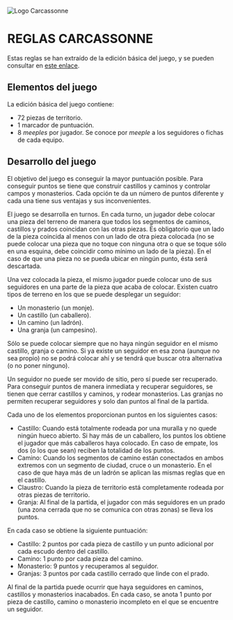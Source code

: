 ![Logo Carcassonne](http://gamefindr.co/wp-content/uploads/2015/03/LOGO-CARCASSONNE-1280x420.jpg "Logo Carcassonne")

# REGLAS CARCASSONNE

Estas reglas se han extraído de la edición básica del juego, y se pueden consultar en [este enlace](https://carcassonneblog.files.wordpress.com/2015/03/carcassonne.pdf "Manual de juego").

## Elementos del juego

La edición básica del juego contiene:
* 72 piezas de territorio.
* 1 marcador de puntuación.
* 8 *meeples* por jugador. Se conoce por *meeple* a los seguidores o fichas de cada equipo.

## Desarrollo del juego
	
El objetivo del juego es conseguir la mayor puntuación posible. Para conseguir puntos se tiene que construir castillos y caminos y controlar campos y monasterios. Cada opción te da un número de puntos diferente y cada una tiene sus ventajas y sus inconvenientes.

El juego se desarrolla en turnos. En cada turno, un jugador debe colocar una pieza del terreno de manera que todos los segmentos de caminos, castillos y prados coincidan con las otras piezas. Es obligatorio que un lado de la pieza coincida al menos con un lado de otra pieza colocada (no se puede colocar una pieza que no toque con ninguna otra o que se toque sólo en una esquina, debe coincidir como mínimo un lado de la pieza). En el caso de que una pieza no se pueda ubicar en ningún punto, ésta será descartada.

Una vez colocada la pieza, el mismo jugador puede colocar uno de sus seguidores en una parte de la pieza que acaba de colocar. Existen cuatro tipos de terreno en los que se puede desplegar un seguidor:
* Un monasterio (un monje).
* Un castillo (un caballero).
* Un camino (un ladrón).
* Una granja (un campesino).

Sólo se puede colocar siempre que no haya ningún seguidor en el mismo castillo, granja o camino. Si ya existe un seguidor en esa zona (aunque no sea propio) no se podrá colocar ahí y se tendrá que buscar otra alternativa (o no poner ninguno).

Un seguidor no puede ser movido de sitio, pero sí puede ser recuperado. Para conseguir puntos de manera inmediata y recuperar seguidores, se tienen que cerrar castillos y caminos, y rodear monasterios. Las granjas no permiten recuperar seguidores y solo dan puntos al final de la partida.

Cada uno de los elementos proporcionan puntos en los siguientes casos:

* Castillo: Cuando está totalmente rodeada por una muralla y no quede ningún hueco abierto. Si hay más de un caballero, los puntos los obtiene el jugador que más caballeros haya colocado. En caso de empate, los dos (o los que sean) reciben la totalidad de los puntos.
* Camino: Cuando los segmentos de camino están conectados en ambos extremos con un segmento de ciudad, cruce o un monasterio. En el caso de que haya más de un ladrón se aplican las mismas reglas que en el castillo.
* Claustro: Cuando la pieza de territorio está completamente rodeada por otras piezas de territorio.
* Granja: Al final de la partida, el jugador con más seguidores en un prado (una zona cerrada que no se comunica con otras zonas) se lleva los puntos.

En cada caso se obtiene la siguiente puntuación:

* Castillo: 2 puntos por cada pieza de castillo y un punto adicional por cada escudo dentro del castillo.
* Camino: 1 punto por cada pieza del camino.
* Monasterio: 9 puntos y recuperamos al seguidor.
* Granjas: 3 puntos por cada castillo cerrado que linde con el prado.

Al final de la partida puede ocurrir que haya seguidores en caminos, castillos y monasterios inacabados. En cada caso, se anota 1 punto por pieza de castillo, camino o monasterio incompleto en el que se encuentre un seguidor.

	
